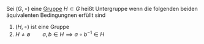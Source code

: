 
Sei $(G, \circ)$ eine [Gruppe](Gruppe.md)
$H\subset G$ heißt Untergruppe wenn die folgenden beiden äquivalenten Bedingungnen erfüllt sind

1. $(H, \circ)$ ist eine Gruppe
2. $H \not = \emptyset \qquad a,b \in H \implies a\circ b^{-1} \in H$

